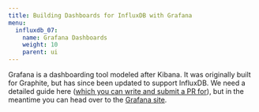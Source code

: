 ```yaml
---
title: Building Dashboards for InfluxDB with Grafana
menu:
  influxdb_07:
    name: Grafana Dashboards
    weight: 10
    parent: ui
---
```


Grafana is a dashboarding tool modeled after Kibana.
It was originally built for Graphite, but has since been updated to support InfluxDB.
We need a detailed guide here ([which you can write and submit a PR for](https://github.com/influxdb/influxdb.org)), but in the meantime you can head over to the [Grafana site](http://grafana.org).
